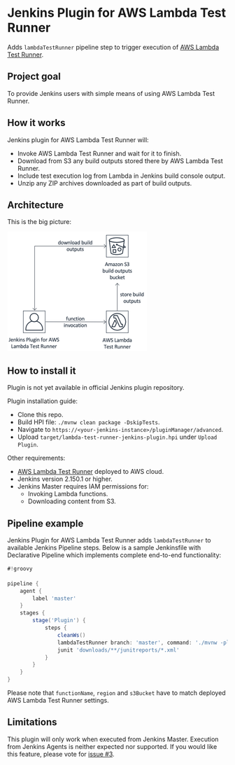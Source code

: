 # Jenkins Plugin for AWS Lambda Test Runner

Adds `lambdaTestRunner` pipeline step to trigger execution of [AWS Lambda Test Runner](https://github.com/automatictester/lambda-test-runner).

## Project goal

To provide Jenkins users with simple means of using AWS Lambda Test Runner.

## How it works

Jenkins plugin for AWS Lambda Test Runner will:
- Invoke AWS Lambda Test Runner and wait for it to finish.
- Download from S3 any build outputs stored there by AWS Lambda Test Runner.
- Include test execution log from Lambda in Jenkins build console output.
- Unzip any ZIP archives downloaded as part of build outputs.

## Architecture

This is the big picture:

<img src="img/jenkins-plugin-for-aws-lambda-test-runner.png" width="319" height="273"/>

## How to install it

Plugin is not yet available in official Jenkins plugin repository.

Plugin installation guide:
- Clone this repo.
- Build HPI file: `./mvnw clean package -DskipTests`.
- Navigate to `https://<your-jenkins-instance>/pluginManager/advanced`.
- Upload `target/lambda-test-runner-jenkins-plugin.hpi` under `Upload Plugin`.

Other requirements:
- [AWS Lambda Test Runner](https://github.com/automatictester/lambda-test-runner) deployed to AWS cloud.
- Jenkins version 2.150.1 or higher.
- Jenkins Master requires IAM permissions for: 
  - Invoking Lambda functions.
  - Downloading content from S3.

## Pipeline example

Jenkins Plugin for AWS Lambda Test Runner adds `lambdaTestRunner` to available Jenkins Pipeline steps. 
Below is a sample Jenkinsfile with Declarative Pipeline which implements complete end-to-end functionality: 

```groovy
#!groovy

pipeline {
    agent {
        label 'master'
    }
    stages {
        stage('Plugin') {
            steps {
                cleanWs()
                lambdaTestRunner branch: 'master', command: './mvnw -pl lightning-core verify -DmockS3 -Dmaven.repo.local=${MAVEN_USER_HOME}', functionName: 'LambdaTestRunner', region: 'eu-west-2', repoUri: 'https://github.com/automatictester/lightning.git', s3Bucket: 'automatictester.co.uk-lambda-test-runner-build-outputs', storeToS3: 'lightning-core/target/surefire-reports,lightning-core/target/failsafe-reports'
                junit 'downloads/**/junitreports/*.xml'
            }
        }
    }
}
```

Please note that `functionName`, `region` and `s3Bucket` have to match deployed AWS Lambda Test Runner settings.

## Limitations

This plugin will only work when executed from Jenkins Master. Execution from Jenkins Agents is neither 
expected nor supported. If you would like this feature, please vote for [issue #3](https://github.com/automatictester/lambda-test-runner-jenkins-plugin/issues/3).

